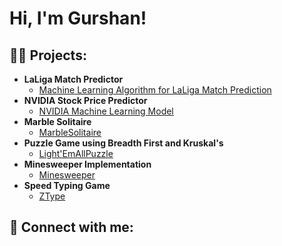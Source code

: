 <h1>Hi, I'm Gurshan!</h1>

<h2>👨‍💻 Projects:</h2> 

- <b>LaLiga Match Predictor</b>
  - [Machine Learning Algorithm for LaLiga Match Prediction](https://github.com/gurshansid/NVIDIAPredictor)
- <b>NVIDIA Stock Price Predictor</b>
  - [NVIDIA Machine Learning Model](https://github.com/gurshansid/NVIDIAPredictor)
- <b>Marble Solitaire</b>
  - [MarbleSolitaire](https://github.com/gurshansid/MarbleSolitaire)
- <b>Puzzle Game using Breadth First and Kruskal's</b>
  - [Light'EmAllPuzzle](https://github.com/gurshansid/Light-emAllPuzzle)
- <b>Minesweeper Implementation</b>
  - [Minesweeper](https://github.com/gurshansid/Minesweeper)
- <b>Speed Typing Game</b>
  - [ZType](https://github.com/gurshansid/SpeedTypingGame)

<h2> 🤳 Connect with me:</h2>
